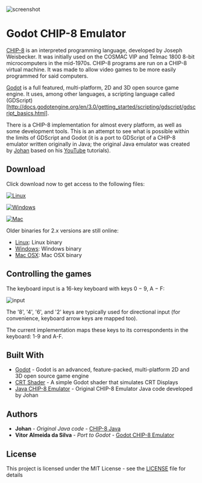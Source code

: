 
![screenshot](https://i.imgur.com/4zmkF2J.gifv)

# Godot CHIP-8 Emulator


[CHIP-8](https://en.wikipedia.org/wiki/CHIP-8) is an interpreted programming language, developed by Joseph Weisbecker. It was initially used on the COSMAC VIP and Telmac 1800 8-bit microcomputers in the mid-1970s. CHIP-8 programs are run on a CHIP-8 virtual machine. It was made to allow video games to be more easily programmed for said computers.

[Godot](https://godotengine.org) is a full featured, multi-platform, 2D and 3D open source game engine. It uses, among other languages, a scripting language called (GDScript)[http://docs.godotengine.org/en/3.0/getting_started/scripting/gdscript/gdscript_basics.html].

There is a CHIP-8 implementation for almost every platform, as well as some development tools. This is an attempt to see what is possible within the limits of GDScript and Godot (it is a port to GDScript of a CHIP-8 emulator written originally in Java; the original Java emulator was created by [Johan](https://github.com/Johnnei/) based on his [YouTube](https://www.youtube.com/playlist?list=PL5PyurErl12czoLyYD8za68d61T_OZsP2) tutorials).

## Download

Click download now to get access to the following files:

[![Linux](https://qilscg.bn.files.1drv.com/y4mh10zOBDKUBvq8yWVVWzTMcBcYhI4oJIc92YXf200CQo6joaaNHGgayws8T_Wcdcni1Rjn9lqTkwc-QQ16jX3gn7gHFBjiSSh0xBprH2vjqCxaJ0Lkxz6Of6XEIx3w1Act86NmJRhb03-d_OHHI85a-McgKBYNPsWTFTBRVMJPtEt5KjUnDDA7pfuiNBhAFa5V7SehivatQUKZe5rhaI-Kg/download-Linux.png?psid=1)](https://1drv.ms/u/s!Ao1E4OCcZiFLjoNWPbe1nCmfRbyhtw)

[![Windows](https://51jm5q.bn.files.1drv.com/y4m3P1qFAHU-3g7IcPTz33zQZveFlUgeFwNGjGPIAcjPnHqLrfqd1p47mNpm-5_EI4pO47JDFhpP-RrZVRFq5agUcYh2erBNl21raiAD7bMxyHPiA7IqovE520lUTssRn-GI-sngpM4yzHjYdZ62gRs-0Sg3STeGXoYMHFdOOhxlxhnPBeafGIi1hqbuVIyHBUtIDbspRBOO8jcbDvWO_LaAQ/download-WindowsZip.png?psid=1)](https://1drv.ms/u/s!Ao1E4OCcZiFLjoNVfqGpwV2QCK6m3A)

[![Mac](https://tn6pqg.bn.files.1drv.com/y4mMyij-w2xWQmsk967PXd9CH5Mbp6Jde0naNgqfpUAXq11ilMIsjbLS87i12CxTrbHzJHfoiQJX6m3DGlw_NoYCfGefhtwKuXQr0Rtx6E8Npbxe1AWUaqbSvuO0IY3hv9tXkWBhzgXpl5uxevAD83Sw3_jUpI9PSGgyBnHaDp6B3UjehgZvIXGsEPcRUS1CtIgb-IKIf-qAlo85DXMmTVW5Q/download-OSXZip.png?psid=1)](https://1drv.ms/u/s!Ao1E4OCcZiFLjoNXEcl_77pH0frnKA)


Older binaries for 2.x versions are still online:

* [Linux](https://1drv.ms/u/s!Ao1E4OCcZiFLjbMFKweFLqk-9yLpfQ): Linux binary
* [Windows](https://1drv.ms/u/s!Ao1E4OCcZiFLjbMGziMPz4i-YY2KSQ): Windows binary
* [Mac OSX](https://1drv.ms/u/s!Ao1E4OCcZiFLjbMEEnr2vz1lBNwGaQ): Mac OSX binary


## Controlling the games

The keyboard input is a 16-key keyboard with keys 0 − 9, A − F:

![input](https://tclpcg.bn.files.1drv.com/y4m-pfUs2mkwidxbnkTyerPFqFk8O42OMClHLNZ7DUyTm3igqvuI0_3RzTJAnafB0BcM1TX4O4mTAmrqZetSCxNAM-p5xBme7pZBijG9H1_4yJXqWkJR2Tj2rLKri0CWQBL8lHqKKXrES3mSqAIBj5xN3MeqsPTTPg-MmcvoDQKxoCxuRksT8FvsVn3Sw8sdKgvw8TPmABng2ZZw6GU9NPtAw/input.png?psid=1)

The '8', '4', '6', and '2' keys are typically used for directional input (for convenience, keyboard arrow keys are mapped too).

The current implementation maps these keys to its correspondents in the keyboard: 1-9 and A-F.


## Built With

* [Godot](https://godotengine.org/) - Godot is an advanced, feature-packed, multi-platform 2D and 3D open source game engine
* [CRT Shader](https://github.com/henriquelalves/SimpleGodotCRTShader) - A simple Godot shader that simulates CRT Displays
* [Java CHIP-8 Emulator](https://github.com/Johnnei/Youtube-Tutorials/tree/master/emulator_chip8) - Original CHIP-8 Emulator Java code developed by Johan 


## Authors

* **Johan** - *Original Java code* - [CHIP-8 Java](https://github.com/Johnnei/Youtube-Tutorials/tree/master/emulator_chip8)
* **Vitor Almeida da Silva** - *Port to Godot* - [Godot CHIP-8 Emulator](https://github.com/vitoralmeidasilva)


## License

This project is licensed under the MIT License - see the [LICENSE](LICENSE) file for details
